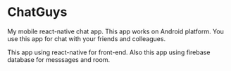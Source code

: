 # ChatGuys
My mobile react-native chat app. This app works on Android platform. You use this app for chat with your friends and colleagues.

This app using react-native for front-end. Also this app using firebase database for messsages and room.




